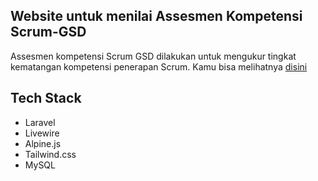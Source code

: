 

## Website untuk menilai Assesmen Kompetensi Scrum-GSD
Assesmen kompetensi Scrum GSD dilakukan untuk mengukur tingkat kematangan kompetensi penerapan Scrum. Kamu bisa melihatnya [disini](https://scrumgsd.id)

## Tech Stack
- Laravel
- Livewire
- Alpine.js
- Tailwind.css
- MySQL
